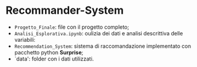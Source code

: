 # Recommander-System

- `Progetto_Finale`: file con il progetto completo;
- `Analisi_Esplorativa.ipynb`: oulizia dei dati e analisi descrittiva delle variabili:
- `Recommendation_System`: sistema di raccomandazione implementato con pacchetto python **Surprise**;
- `data': folder con i dati utilizzati.
